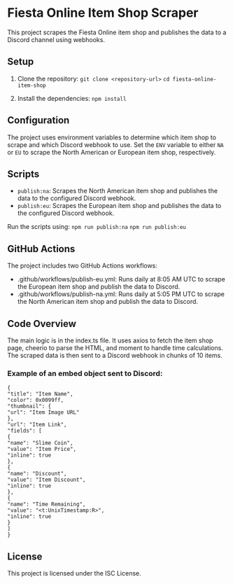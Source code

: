 # Fiesta Online Item Shop Scraper

This project scrapes the Fiesta Online item shop and publishes the data to a Discord channel using webhooks.

## Setup

1. Clone the repository:
   ```git clone <repository-url>```
   ```cd fiesta-online-item-shop```

2. Install the dependencies:
   ```npm install```

## Configuration

The project uses environment variables to determine which item shop to scrape and which Discord webhook to use. Set the `ENV` variable to either `NA` or `EU` to scrape the North American or European item shop, respectively.

## Scripts

- `publish:na`: Scrapes the North American item shop and publishes the data to the configured Discord webhook.
- `publish:eu`: Scrapes the European item shop and publishes the data to the configured Discord webhook.

Run the scripts using:
```npm run publish:na```
```npm run publish:eu```

## GitHub Actions

The project includes two GitHub Actions workflows:

- .github/workflows/publish-eu.yml: Runs daily at 8:05 AM UTC to scrape the European item shop and publish the data to Discord.
- .github/workflows/publish-na.yml: Runs daily at 5:05 PM UTC to scrape the North American item shop and publish the data to Discord.

## Code Overview

The main logic is in the index.ts file. It uses axios to fetch the item shop page, cheerio to parse the HTML, and moment to handle time calculations. The scraped data is then sent to a Discord webhook in chunks of 10 items.

### Example of an embed object sent to Discord:
```
{
"title": "Item Name",
"color": 0x0099ff,
"thumbnail": {
"url": "Item Image URL"
},
"url": "Item Link",
"fields": [
{
"name": "Slime Coin",
"value": "Item Price",
"inline": true
},
{
"name": "Discount",
"value": "Item Discount",
"inline": true
},
{
"name": "Time Remaining",
"value": "<t:UnixTimestamp:R>",
"inline": true
}
]
}
```
## License

This project is licensed under the ISC License.
